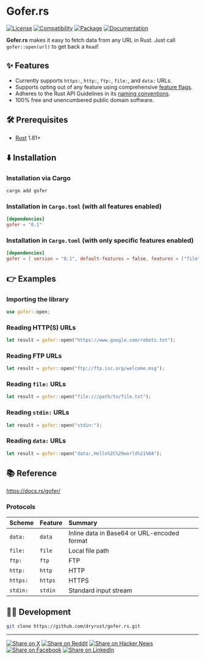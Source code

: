 # Gofer.rs

[![License](https://img.shields.io/badge/license-Public%20Domain-blue.svg)](https://unlicense.org)
[![Compatibility](https://img.shields.io/badge/rust-1.81%2B-blue)](https://blog.rust-lang.org/2024/09/05/Rust-1.81.0.html)
[![Package](https://img.shields.io/crates/v/gofer)](https://crates.io/crates/gofer)
[![Documentation](https://docs.rs/gofer/badge.svg)](https://docs.rs/gofer/)

**Gofer.rs** makes it easy to fetch data from any URL in Rust.
Just call `gofer::open(url)` to get back a `Read`!

## ✨ Features

- Currently supports `https:`, `http:`, `ftp:`, `file:`, and `data:` URLs.
- Supports opting out of any feature using comprehensive [feature flags].
- Adheres to the Rust API Guidelines in its [naming conventions].
- 100% free and unencumbered public domain software.

## 🛠️ Prerequisites

- [Rust](https://rust-lang.org) 1.81+

## ⬇️ Installation

### Installation via Cargo

```bash
cargo add gofer
```

### Installation in `Cargo.toml` (with all features enabled)

```toml
[dependencies]
gofer = "0.1"
```

### Installation in `Cargo.toml` (with only specific features enabled)

```toml
[dependencies]
gofer = { version = "0.1", default-features = false, features = ["file"] }
```

## 👉 Examples

### Importing the library

```rust
use gofer::open;
```

### Reading HTTP(S) URLs

```rust
let result = gofer::open("https://www.google.com/robots.txt");
```

### Reading FTP URLs

```rust
let result = gofer::open("ftp://ftp.isc.org/welcome.msg");
```

### Reading `file:` URLs

```rust
let result = gofer::open("file:///path/to/file.txt");
```

### Reading `stdin:` URLs

```rust
let result = gofer::open("stdin:");
```

### Reading `data:` URLs

```rust
let result = gofer::open("data:,Hello%2C%20world%21%0A");
```

## 📚 Reference

https://docs.rs/gofer/

### Protocols

Scheme   | Feature  | Summary
:------- | :------- | :---------------------------------------------------------
`data:`  | `data`   | Inline data in Base64 or URL-encoded format
`file:`  | `file`   | Local file path
`ftp:`   | `ftp`    | FTP
`http:`  | `http`   | HTTP
`https:` | `https`  | HTTPS
`stdin:` | `stdin`  | Standard input stream

## 👨‍💻 Development

```bash
git clone https://github.com/dryrust/gofer.rs.git
```

---

[![Share on X](https://img.shields.io/badge/share%20on-x-03A9F4?logo=x)](https://x.com/intent/post?url=https://github.com/dryrust/gofer.rs&text=Gofer.rs)
[![Share on Reddit](https://img.shields.io/badge/share%20on-reddit-red?logo=reddit)](https://reddit.com/submit?url=https://github.com/dryrust/gofer.rs&title=Gofer.rs)
[![Share on Hacker News](https://img.shields.io/badge/share%20on-hn-orange?logo=ycombinator)](https://news.ycombinator.com/submitlink?u=https://github.com/dryrust/gofer.rs&t=Gofer.rs)
[![Share on Facebook](https://img.shields.io/badge/share%20on-fb-1976D2?logo=facebook)](https://www.facebook.com/sharer/sharer.php?u=https://github.com/dryrust/gofer.rs)
[![Share on LinkedIn](https://img.shields.io/badge/share%20on-linkedin-3949AB?logo=linkedin)](https://www.linkedin.com/sharing/share-offsite/?url=https://github.com/dryrust/gofer.rs)

[feature flags]: https://github.com/dryrust/gofer.rs/blob/master/lib/gofer/Cargo.toml
[naming conventions]: https://rust-lang.github.io/api-guidelines/naming.html
